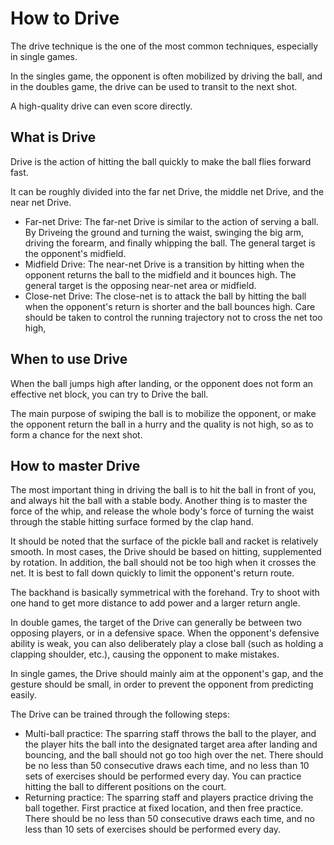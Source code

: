# How to Drive

The drive technique is the one of the most common techniques, especially in single games.

In the singles game, the opponent is often mobilized by driving the ball, and in the doubles game, the drive can be used to transit to the next shot.

A high-quality drive can even score directly.

## What is Drive

Drive is the action of hitting the ball quickly to make the ball flies forward fast.

It can be roughly divided into the far net Drive, the middle net Drive, and the near net Drive.

* Far-net Drive: The far-net Drive is similar to the action of serving a ball. By Driveing the ground and turning the waist, swinging the big arm, driving the forearm, and finally whipping the ball. The general target is the opponent's midfield.
* Midfield Drive: The near-net Drive is a transition by hitting when the opponent returns the ball to the midfield and it bounces high. The general target is the opposing near-net area or midfield.
* Close-net Drive: The close-net is to attack the ball by hitting the ball when the opponent's return is shorter and the ball bounces high. Care should be taken to control the running trajectory not to cross the net too high,

## When to use Drive

When the ball jumps high after landing, or the opponent does not form an effective net block, you can try to Drive the ball.

The main purpose of swiping the ball is to mobilize the opponent, or make the opponent return the ball in a hurry and the quality is not high, so as to form a chance for the next shot.

## How to master Drive

The most important thing in driving the ball is to hit the ball in front of you, and always hit the ball with a stable body. Another thing is to master the force of the whip, and release the whole body's force of turning the waist through the stable hitting surface formed by the clap hand.

It should be noted that the surface of the pickle ball and racket is relatively smooth. In most cases, the Drive should be based on hitting, supplemented by rotation. In addition, the ball should not be too high when it crosses the net. It is best to fall down quickly to limit the opponent's return route.

The backhand is basically symmetrical with the forehand. Try to shoot with one hand to get more distance to add power and a larger return angle.

In double games, the target of the Drive can generally be between two opposing players, or in a defensive space. When the opponent's defensive ability is weak, you can also deliberately play a close ball (such as holding a clapping shoulder, etc.), causing the opponent to make mistakes.

In single games, the Drive should mainly aim at the opponent's gap, and the gesture should be small, in order to prevent the opponent from predicting easily.

The Drive can be trained through the following steps:

* Multi-ball practice: The sparring staff throws the ball to the player, and the player hits the ball into the designated target area after landing and bouncing, and the ball should not go too high over the net. There should be no less than 50 consecutive draws each time, and no less than 10 sets of exercises should be performed every day. You can practice hitting the ball to different positions on the court.
* Returning practice: The sparring staff and players practice driving the ball together. First practice at fixed location, and then free practice. There should be no less than 50 consecutive draws each time, and no less than 10 sets of exercises should be performed every day.